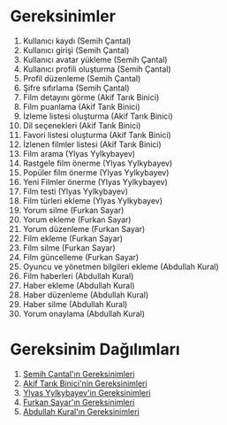 # Gereksinimler
1. Kullanıcı kaydı (Semih Çantal)
2. Kullanıcı girişi (Semih Çantal)
3. Kullanıcı avatar yükleme (Semih Çantal)
4. Kullanıcı profili oluşturma (Semih Çantal)
5. Profil düzenleme (Semih Çantal)
6. Şifre sıfırlama (Semih Çantal)
7. Film detayını görme (Akif Tarık Binici)
8. Film puanlama (Akif Tarık Binici)
9. İzleme listesi oluşturma (Akif Tarık Binici)
10. Dil seçenekleri (Akif Tarık Binici)
11. Favori listesi oluşturma (Akif Tarık Binici)
12. İzlenen filmler listesi (Akif Tarık Binici)
13. Film arama (Ylyas Yylkybayev)
14. Rastgele film önerme (Ylyas Yylkybayev)
15. Popüler film önerme (Ylyas Yylkybayev)
16. Yeni Filmler önerme (Ylyas Yylkybayev)
17. Film testi (Ylyas Yylkybayev)
18. Film türleri ekleme (Ylyas Yylkybayev)
19. Yorum silme (Furkan Sayar)
20. Yorum ekleme (Furkan Sayar)
21. Yorum düzenleme (Furkan Sayar)
22. Film ekleme (Furkan Sayar)
23. Film silme (Furkan Sayar)
24. Film güncelleme (Furkan Sayar)
25. Oyuncu ve yönetmen bilgileri ekleme (Abdullah Kural)
26. Film haberleri (Abdullah Kural)
27. Haber ekleme (Abdullah Kural)
28. Haber düzenleme (Abdullah Kural)
29. Haber silme (Abdullah Kural)
30. Yorum onaylama (Abdullah Kural)




# Gereksinim Dağılımları
1. [Semih Çantal'ın Gereksinimleri](Semih-Çantal-Gereksinimler.md)
2. [Akif Tarık Binici'nin Gereksinimleri](Akif-Tarik-Binici-Gereksinimler.md)
3. [Ylyas Yylkybayev'in Gereksinimleri](Ylyas-Yylkybayev-Gereksinimler.md)
4. [Furkan Sayar'ın Gereksinimleri](Furkan-Sayar-Gereksinimler.md)
5. [Abdullah Kural'ın Gereksinimleri](Abdullah-Kural-Gereksinimler.md)
